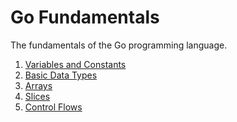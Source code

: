 # Go Fundamentals 
The fundamentals of the Go programming language. 

1) <a href ="part1-variables-constants.md"> Variables and Constants </a>
2) <a href ="part2-basic-dataTypes.md"> Basic Data Types </a>
3) <a href ="part3-arrays.md"> Arrays </a>
4) <a href ="part4-slices.md"> Slices </a>
5) <a href ="part4slices.md"> Control Flows </a>




